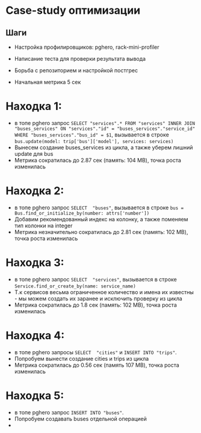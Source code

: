 # Case-study оптимизации

## Шаги

- Настройка профилировщиков: pghero, rack-mini-profiler

- Написание теста для проверки результата вывода

- Борьба с репозиторием и настройкой постгрес

- Начальная метрика 5 сек

# Находка 1:
  - в топе pghero запрос
  `SELECT "services".* FROM "services" INNER JOIN "buses_services" ON "services"."id" = "buses_services"."service_id" WHERE "buses_services"."bus_id" = $1`, вызывается в строке `bus.update(model: trip['bus']['model'], services: services)`
  - Вынесем создание buses_services из цикла, а также уберем лишний update для bus
  - Метрика сократилась до 2.87 сек (память: 104 MB), точка роста изменилась

# Находка 2:
  - в топе pghero запрос
  `SELECT  "buses"`, вызывается в строке `bus = Bus.find_or_initialize_by(number: attrs['number'])`
  - Добавим рекомендованный индекс на колонку, а также поменяем тип колонки на integer
  - Метрика незначительно сократилась до 2.81 сек (память: 102 MB), точка роста изменилась

# Находка 3:
  - в топе pghero запрос
  `SELECT  "services"`, вызывается в строке `Service.find_or_create_by(name: service_name)`
  - Т.к сервисов весьма ограниченное количество и имена их известны - мы можем создать их заранее и исключить проверку из цикла
  - Метрика сократилась до 1.8 сек (память: 102 MB), точка роста изменилась

# Находка 4:
  - в топе pghero запросы `SELECT  "cities"` и `INSERT INTO "trips"`.
  - Попробуем вынести создание cities и trips из цикла
  - Метрика сократилась до 0.56 сек (память 107 MB), точка роста изменилась

# Находка 5:
  - в топе pghero запрос `INSERT INTO "buses"`.
  - Попробуем создавать buses отдельной операцией
  -
